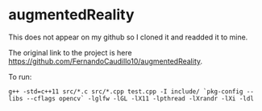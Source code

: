 # augmentedReality

This does not appear on my github so I cloned it and readded it to mine.

The original link to the project is here https://github.com/FernandoCaudillo10/augmentedReality.

To run:
	
	g++ -std=c++11 src/*.c src/*.cpp test.cpp -I include/ `pkg-config --libs --cflags opencv` -lglfw -lGL -lX11 -lpthread -lXrandr -lXi -ldl
